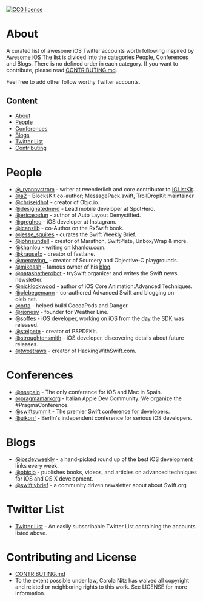 [![CC0 license](http://mirrors.creativecommons.org/presskit/buttons/88x31/svg/cc-zero.svg)](https://creativecommons.org/publicdomain/zero/1.0/)

# About

A curated list of awesome iOS Twitter accounts worth following inspired by [Awesome iOS](https://github.com/vsouza/awesome-ios)
The list is divided into the categories People, Conferences and Blogs. There is no defined order in each category. If you want to contribute, please read [CONTRIBUTING.md](https://github.com/carolanitz/Awesome-iOS-Twitter/blob/master/CONTRIBUTING.md).

Feel free to add other follow worthy Twitter accounts.

## Content

* [About](#about)
* [People](#people)
* [Conferences](#conferences)
* [Blogs](#blogs)
* [Twitter List](#twitter-list)
* [Contributing](#contributing-and-license)

# People

* [@_ryannystrom](https://twitter.com/_ryannystrom) - writer at rwenderlich and core contributor to [IGListKit](https://github.com/Instagram/IGListKit/).
* [@a2](https://twitter.com/a2) - BlocksKit co-author; MessagePack.swift, TrollDropKit maintainer
* [@chriseidhof](https://twitter.com/chriseidhof) - creator of Objc.io.
* [@designatednerd](https://twitter.com/designatednerd) - Lead mobile developer at SpotHero.
* [@ericasadun](https://twitter.com/ericasadun) - author of Auto Layout Demystified.
* [@gregheo](https://twitter.com/gregheo) - iOS developer at Instagram.
* [@icanzilb](https://twitter.com/icanzilb) - co-Author on the RxSwift book.
* [@jesse_squires](https://twitter.com/jesse_squires) - curates the Swift Weekly Brief.
* [@johnsundell](https://twitter.com/johnsundell) - creator of Marathon, SwiftPlate, Unbox/Wrap & more.
* [@khanlou](https://twitter.com/khanlou) - writing on khanlou.com.
* [@krausefx](https://twitter.com/krausefx) - creator of fastlane.
* [@merowing_](https://twitter.com/merowing_) - creator of Sourcery and Objective-C playgrounds.
* [@mikeash](https://twitter.com/mikeash) - famous owner of his [blog](https://www.mikeash.com/pyblog/).
* [@natashatherobot](https://twitter.com/natashatherobot) - trySwift organizer and writes the Swift news newsletter.
* [@nicklockwood](https://twitter.com/nicklockwood) - author of iOS Core Animation:Advanced Techniques.
* [@olebegemann](https://twitter.com/olebegemann) - co-authored Advanced Swift and blogging on oleb.net.
* [@orta](https://twitter.com/orta) - helped build CocoaPods and Danger.
* [@rjonesy](https://twitter.com/rjonesy) - founder for Weather Line.
* [@soffes](https://twitter.com/soffes) - iOS developer, working on iOS from the day the SDK was released.
* [@steipete](https://twitter.com/steipete) - creator of PSPDFKit.
* [@stroughtonsmith](https://twitter.com/stroughtonsmith) - iOS developer, discovering details about future releases.
* [@twostraws](https://twitter.com/twostraws) - creator of HackingWithSwift.com.

# Conferences

* [@nsspain](https://twitter.com/nsspain) - The only conference for iOS and Mac in Spain.
* [@pragmamarkorg](https://twitter.com/pragmamarkorg) - Italian Apple Dev Community. We organize the #PragmaConference.
* [@swiftsummit](https://twitter.com/swiftsummit) - The premier Swift conference for developers.
* [@uikonf](https://twitter.com/uikonf) - Berlin's independent conference for serious iOS developers.

# Blogs

* [@iosdevweekly](https://twitter.com/iosdevweekly) - a hand-picked round up of the best iOS development links every week.
* [@objcio](https://twitter.com/objcio) - publishes books, videos, and articles on advanced techniques for iOS and OS X development.
* [@swiftlybrief](https://twitter.com/swiftlybrief) - a community driven newsletter about about Swift.org

# Twitter List

* [Twitter List](https://twitter.com/russjr08/lists/awesome-ios-development) - An easily subscribable Twitter List containing the accounts listed above.

# Contributing and License

* [CONTRIBUTING.md](https://github.com/carolanitz/Awesome-iOS-Twitter/blob/master/CONTRIBUTING.md)
* To the extent possible under law, Carola Nitz has waived all copyright and related or neighboring rights to this work. See LICENSE for more information.
